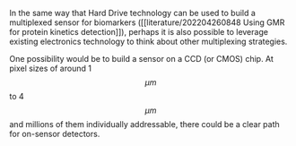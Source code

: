 In the same way that Hard Drive technology can be used to build a multiplexed sensor for biomarkers ([[literature/202204260848 Using GMR for protein kinetics detection]]), perhaps it is also possible to leverage existing electronics technology to think about other multiplexing strategies. 

One possibility would be to build a sensor on a CCD (or CMOS) chip. At pixel sizes of around 1$$\mu m$$ to 4$$\mu m$$ and millions of them individually addressable, there could be a clear path for on-sensor detectors. 

